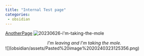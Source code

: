 ```yaml
---
title: "Internal Test page"
categories:
 - obsidian
---
```

[AnotherPage](/obsidian/anotherpage.md)
![20230626-i'm-taking-the-mole](obsidian/assets/20230626-i'm-taking-the-mole.png)
<center><em>I'm leaving and I'm taking the mole.</em></center>
![](obsidian/assets/Pasted%20image%2020240323125356.png)

<!-- Modified 2024-03-23:16:12:18 -->
